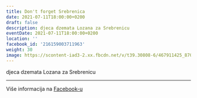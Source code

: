 ```yaml
---
title: Don't forget Srebrenica
date: 2021-07-11T18:00:00+0200
draft: false
description: djeca dzemata Lozana za Srebrenicu
eventDate: 2021-07-11T18:00:00+0200
location: ''
facebook_id: '216159003711963'
weight: 30
image: https://scontent-iad3-2.xx.fbcdn.net/v/t39.30808-6/467911425_8702124949883247_8451066247417132989_n.jpg?_nc_cat=103&ccb=1-7&_nc_sid=9e60e4&_nc_ohc=1Y8XtSg7v-EQ7kNvwE28xmR&_nc_oc=AdnWejL2Jx-R2B_JVucWwGm5Ojledy7m-80fGoIuDptGhZiHcSs3-mjftfHtCr0iqko&_nc_zt=23&_nc_ht=scontent-iad3-2.xx&edm=ABTKTjYEAAAA&_nc_gid=Dco5vyglLqwic9bfO46Erw&oh=00_AfLbvjgm1yUEqWV-66lqZj1o-MtoLvqsGLRfl_5p_DdzUA&oe=68405ED9
---
```


djeca dzemata Lozana za Srebrenicu

---

Više informacija na [Facebook-u](https://facebook.com/events/216159003711963)